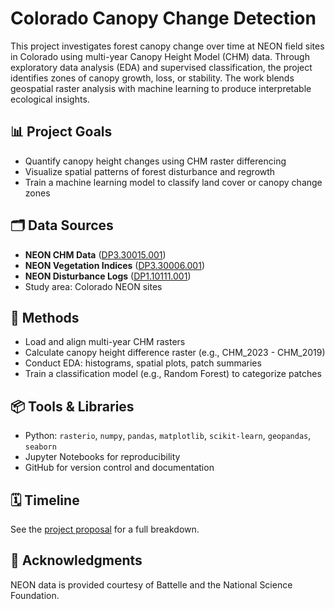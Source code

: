 # Colorado Canopy Change Detection

This project investigates forest canopy change over time at NEON field sites in Colorado using multi-year Canopy Height Model (CHM) data. Through exploratory data analysis (EDA) and supervised classification, the project identifies zones of canopy growth, loss, or stability. The work blends geospatial raster analysis with machine learning to produce interpretable ecological insights.

## 📊 Project Goals
- Quantify canopy height changes using CHM raster differencing
- Visualize spatial patterns of forest disturbance and regrowth
- Train a machine learning model to classify land cover or canopy change zones

## 🗂️ Data Sources
- **NEON CHM Data** ([DP3.30015.001](https://data.neonscience.org/data-products/DP3.30015.001))
- **NEON Vegetation Indices** ([DP3.30006.001](https://data.neonscience.org/data-products/DP3.30006.001))
- **NEON Disturbance Logs** ([DP1.10111.001](https://data.neonscience.org/data-products/DP1.10111.001))
- Study area: Colorado NEON sites

## 🧠 Methods
- Load and align multi-year CHM rasters
- Calculate canopy height difference raster (e.g., CHM_2023 - CHM_2019)
- Conduct EDA: histograms, spatial plots, patch summaries
- Train a classification model (e.g., Random Forest) to categorize patches

## 📦 Tools & Libraries
- Python: `rasterio`, `numpy`, `pandas`, `matplotlib`, `scikit-learn`, `geopandas`, `seaborn`
- Jupyter Notebooks for reproducibility
- GitHub for version control and documentation

## 🗓️ Timeline
See the [project proposal](./MacBarth_project_proposal.md) for a full breakdown.

## 🤝 Acknowledgments
NEON data is provided courtesy of Battelle and the National Science Foundation.

